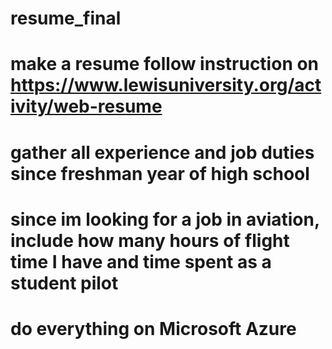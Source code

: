 # resume_final
# make a resume follow instruction on https://www.lewisuniversity.org/activity/web-resume
# gather all experience and job duties since freshman year of high school
# since im looking for a job in aviation, include how many hours of flight time I have and time spent as a student pilot
# do everything on Microsoft Azure